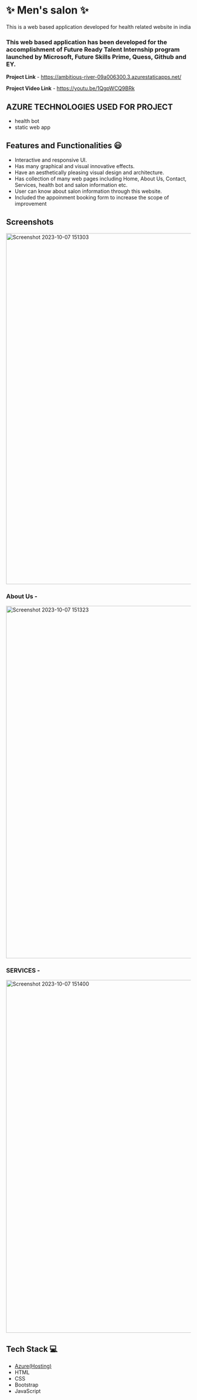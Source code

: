 # ✨ Men's salon ✨

This is a web based application developed for health related website in india

### This web based application has been developed for the accomplishment of Future Ready Talent Internship program launched by Microsoft, Future Skills Prime, Quess, Github and EY.


**Project Link** - https://ambitious-river-09a006300.3.azurestaticapps.net/

**Project Video Link** - https://youtu.be/1QgpWCQ9BRk 

##  AZURE TECHNOLOGIES USED FOR PROJECT
 - health bot
 - static web app 


## Features and Functionalities 😃

- Interactive and responsive UI.
- Has many graphical and visual innovative effects.
- Have an aesthetically pleasing visual design and architecture.
- Has collection of many web pages including Home, About Us, Contact, Services, health bot and salon information etc.
- User can know about salon information through this website.
- Included the appoinment booking form to increase the scope of improvement 

## Screenshots

 



   <img width="955" alt="Screenshot 2023-10-07 151303" src="https://github.com/thisisjeetbhatt/project1/assets/93563887/618b9971-708d-41e3-911a-b938bd51220f">


### About Us -



<img width="959" alt="Screenshot 2023-10-07 151323" src="https://github.com/thisisjeetbhatt/project1/assets/93563887/f4b77651-2630-4cbc-a002-3fb19f030491">



### SERVICES -


<img width="960" alt="Screenshot 2023-10-07 151400" src="https://github.com/thisisjeetbhatt/project1/assets/93563887/deda51a4-bd3f-48b8-a04c-caf38cecbb7b">



## Tech Stack 💻

- [Azure(Hosting)](https://azure.microsoft.com/en-in/features/azure-portal/)
- HTML
- CSS
- Bootstrap
- JavaScript
